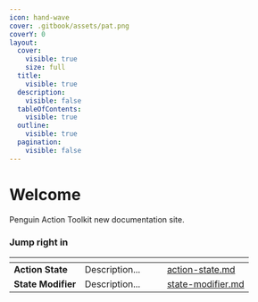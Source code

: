 ```yaml
---
icon: hand-wave
cover: .gitbook/assets/pat.png
coverY: 0
layout:
  cover:
    visible: true
    size: full
  title:
    visible: true
  description:
    visible: false
  tableOfContents:
    visible: true
  outline:
    visible: true
  pagination:
    visible: false
---
```


# Welcome

Penguin Action Toolkit new documentation site.

### Jump right in

<table data-view="cards"><thead><tr><th></th><th></th><th data-hidden data-card-cover data-type="files"></th><th data-hidden></th><th data-hidden data-card-target data-type="content-ref"></th></tr></thead><tbody><tr><td><strong>Action State</strong></td><td>Description...</td><td></td><td></td><td><a href="documentation/actions/action-state.md">action-state.md</a></td></tr><tr><td><strong>State Modifier</strong></td><td>Description...</td><td></td><td></td><td><a href="documentation/actions/state-modifier.md">state-modifier.md</a></td></tr></tbody></table>





